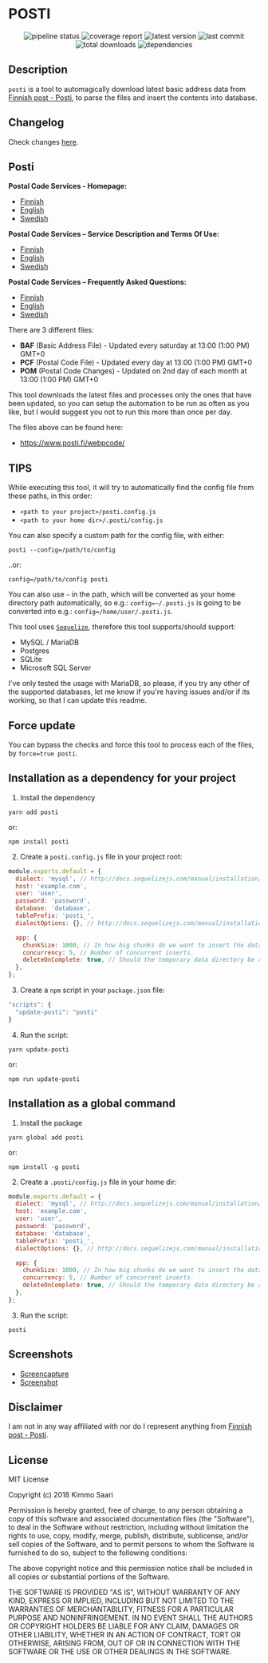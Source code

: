 # POSTI

<p align="center">
  <img src="https://posti.devaus.eu/pipeline.svg" alt="pipeline status"/>
  <img src="https://posti.devaus.eu/coverage.svg" alt="coverage report"/>
  <img src="https://img.shields.io/github/package-json/v/kirbo/posti.svg" alt="latest version"/>
  <img src="https://img.shields.io/github/last-commit/kirbo/posti.svg" alt="last commit"/>
  <img src="https://img.shields.io/npm/dt/posti.svg" alt="total downloads"/>
  <img src="https://img.shields.io/librariesio/github/kirbo/posti.svg" alt="dependencies"/>
</p>

## Description

`posti` is a tool to automagically download latest basic address data from [Finnish post - Posti](https://www.posti.fi/), to parse the files and insert the contents into database.

## Changelog

Check changes [here](./CHANGELOG.md).

## Posti

**Postal Code Services - Homepage:**

  - [Finnish](https://www.posti.fi/yritysasiakkaat/apu-ja-tuki/postinumeropalvelut/postinumerotiedostot.html)
  - [English](https://www.posti.fi/business/help-and-support/postal-code-services/postal-code-files.html)
  - [Swedish](https://www.posti.fi/foretag/hjalp-och-stod/postnummertjanster/postnummerfiler.html)

**Postal Code Services – Service Description and Terms Of Use:**

  - [Finnish](https://www.posti.fi/liitteet-yrityksille/ehdot/postinumeropalvelut-palvelukuvaus-ja-kayttoehdot.pdf)
  - [English](https://www.posti.fi/liitteet-yrityksille/ehdot/postinumeropalvelut-palvelukuvaus-ja-kayttoehdot-en.pdf)
  - [Swedish](https://www.posti.fi/liitteet-yrityksille/ehdot/postinumeropalvelut-palvelukuvaus-ja-kayttoehdot-sv.pdf)

**Postal Code Services – Frequently Asked Questions:**

  - [Finnish](https://www.posti.fi/liitteet-yrityksille/muut/postinumeropalvelut-faq.pdf)
  - [English](https://www.posti.fi/liitteet-yrityksille/muut/postinumeropalvelut-faq-en.pdf)
  - [Swedish](https://www.posti.fi/liitteet-yrityksille/muut/postinumeropalvelut-faq-sv.pdf)

There are 3 different files:

* **BAF** (Basic Address File) - Updated every saturday at 13:00 (1:00 PM) GMT+0
* **PCF** (Postal Code File) -  Updated every day at 13:00 (1:00 PM) GMT+0
* **POM** (Postal Code Changes) -  Updated on 2nd day of each month at 13:00 (1:00 PM) GMT+0

This tool downloads the latest files and processes only the ones that have been updated,
so you can setup the automation to be run as often as you like, but I would suggest you not to
run this more than once per day.

The files above can be found here:

  - https://www.posti.fi/webpcode/

## TIPS

While executing this tool, it will try to automatically find the config file from these paths, in this order:
- `<path to your project>/posti.config.js`
- `<path to your home dir>/.posti/config.js`

You can also specify a custom path for the config file, with either:
```
posti --config=/path/to/config
```
..or:
```
config=/path/to/config posti
```

You can also use `~` in the path, which will be converted as your home directory path automatically, so e.g.: `config=~/.posti.js` is going to be converted into e.g.: `config=/home/user/.posti.js`.

This tool uses [`Sequelize`](https://github.com/sequelize/sequelize), therefore this tool supports/should support:
- MySQL / MariaDB
- Postgres
- SQLite
- Microsoft SQL Server

I've only tested the usage with MariaDB, so please, if you try any other of the supported databases, let me know if you're having issues and/or if its working, so that I can update this readme.

## Force update

You can bypass the checks and force this tool to process each of the files, by `force=true posti`.

## Installation as a dependency for your project
1. Install the dependency
```
yarn add posti
```
or:
```
npm install posti
```

2. Create a `posti.config.js` file in your project root:
```javascript
module.exports.default = {
  dialect: 'mysql', // http://docs.sequelizejs.com/manual/installation/usage.html#dialects
  host: 'example.com',
  user: 'user',
  password: 'password',
  database: 'database',
  tablePrefix: 'posti_',
  dialectOptions: {}, // http://docs.sequelizejs.com/manual/installation/usage.html#options

  app: {
    chunkSize: 1000, // In how big chunks do we want to insert the data into database.
    concurrency: 5, // Number of concurrent inserts.
    deleteOnComplete: true, // Should the temporary data directory be removed after script finishes.
  },
};
```

3. Create a `npm` script in your `package.json` file:
```javascript
"scripts": {
  "update-posti": "posti"
}
```

4. Run the script:
```
yarn update-posti
```
or:
```
npm run update-posti
```

## Installation as a global command
1. Install the package
```
yarn global add posti
```
or:
```
npm install -g posti
```

2. Create a `.posti/config.js` file in your home dir:
```javascript
module.exports.default = {
  dialect: 'mysql', // http://docs.sequelizejs.com/manual/installation/usage.html#dialects
  host: 'example.com',
  user: 'user',
  password: 'password',
  database: 'database',
  tablePrefix: 'posti_',
  dialectOptions: {}, // http://docs.sequelizejs.com/manual/installation/usage.html#options

  app: {
    chunkSize: 1000, // In how big chunks do we want to insert the data into database.
    concurrency: 5, // Number of concurrent inserts.
    deleteOnComplete: true, // Should the temporary data directory be removed after script finishes.
  },
};
```

3. Run the script:
```
posti
```

## Screenshots

- [Screencapture](https://posti.devaus.eu/screencapture.gif)
- [Screenshot](https://posti.devaus.eu/screenshot.png)

## Disclaimer

I am not in any way affiliated with nor do I represent anything from [Finnish post - Posti](https://www.posti.fi/).


## License

MIT License

Copyright (c) 2018 Kimmo Saari

Permission is hereby granted, free of charge, to any person obtaining a copy
of this software and associated documentation files (the "Software"), to deal
in the Software without restriction, including without limitation the rights
to use, copy, modify, merge, publish, distribute, sublicense, and/or sell
copies of the Software, and to permit persons to whom the Software is
furnished to do so, subject to the following conditions:

The above copyright notice and this permission notice shall be included in all
copies or substantial portions of the Software.

THE SOFTWARE IS PROVIDED "AS IS", WITHOUT WARRANTY OF ANY KIND, EXPRESS OR
IMPLIED, INCLUDING BUT NOT LIMITED TO THE WARRANTIES OF MERCHANTABILITY,
FITNESS FOR A PARTICULAR PURPOSE AND NONINFRINGEMENT. IN NO EVENT SHALL THE
AUTHORS OR COPYRIGHT HOLDERS BE LIABLE FOR ANY CLAIM, DAMAGES OR OTHER
LIABILITY, WHETHER IN AN ACTION OF CONTRACT, TORT OR OTHERWISE, ARISING FROM,
OUT OF OR IN CONNECTION WITH THE SOFTWARE OR THE USE OR OTHER DEALINGS IN THE
SOFTWARE.
